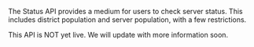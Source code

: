 The Status API provides a medium for users to check server status. This includes district population and server population, with a few restrictions.

This API is NOT yet live. We will update with more information soon.
